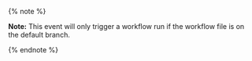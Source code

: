 {% note %}

**Note:** This event will only trigger a workflow run if the workflow file is on the default branch.

{% endnote %}
